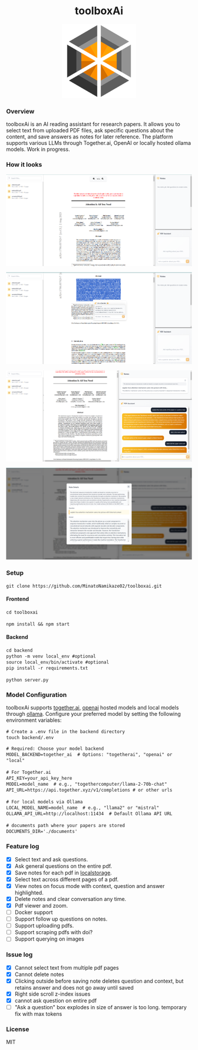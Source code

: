 <div align="center">
  <h1>toolboxAi</h1>
  <!-- You can add your logo here with: -->
  <img src="./assets/toolboxai.png" alt="Toolbox.ai Logo" width="200"/>
</div>

### Overview

toolboxAi is an AI reading assistant for research papers. It allows you to select text from uploaded PDF files, ask specific questions about the content, and save answers as notes for later reference. The platform supports various LLMs through Together.ai, OpenAI or locally hosted ollama models. Work in progress.

### How it looks

![screenshot1](./assets/ss1.png)

![screenshot1](./assets/ss2.png)

![screenshot1](./assets/ss3.png)

![screenshot1](./assets/ss4.png)

### Setup

```
git clone https://github.com/MinatoNamikaze02/toolboxai.git
```

#### Frontend 
```
cd toolboxai

npm install && npm start
```

#### Backend
```
cd backend
python -m venv local_env #optional
source local_env/bin/activate #optional
pip install -r requirements.txt

python server.py
```

### Model Configuration
toolboxAi supports [together.ai](https://api.together.ai/models), [openai](https://platform.openai.com/docs/models) hosted models and local models through [ollama](https://ollama.com/library). Configure your preferred model by setting the following environment variables:

```
# Create a .env file in the backend directory
touch backend/.env
```

```
# Required: Choose your model backend
MODEL_BACKEND=together_ai  # Options: "togetherai", "openai" or "local"

# For Together.ai
API_KEY=your_api_key_here
MODEL=model_name  # e.g., "togethercomputer/llama-2-70b-chat"
API_URL=https://api.together.xyz/v1/completions # or other urls

# For local models via Ollama
LOCAL_MODEL_NAME=model_name  # e.g., "llama2" or "mistral"
OLLAMA_API_URL=http://localhost:11434  # Default Ollama API URL

# documents path where your papers are stored
DOCUMENTS_DIR='./documents'
```

### Feature log
- [x] Select text and ask questions.
- [x] Ask general questions on the entire pdf.
- [x] Save notes for each pdf in [localstorage](https://developer.mozilla.org/en-US/docs/Web/API/Window/localStorage).
- [x] Select text across different pages of a pdf.
- [x] View notes on focus mode with context, question and answer highlighted.
- [x] Delete notes and clear conversation any time.
- [x] Pdf viewer and zoom.
- [ ] Docker support
- [ ] Support follow up questions on notes.
- [ ] Support uploading pdfs.
- [ ] Support scraping pdfs with doi?
- [ ] Support querying on images

### Issue log
- [x] Cannot select text from multiple pdf pages
- [x] Cannot delete notes
- [x] Clicking outside before saving note deletes question and context, but retains answer and does not go away until saved
- [x] Right side scroll z-index issues
- [x] cannot ask question on entire pdf
- [ ] "Ask a question" box explodes in size of answer is too long. temporary fix with max tokens

### License
MIT
